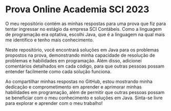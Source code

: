 # Prova Online Academia SCI 2023
O meu repositório contém as minhas respostas para uma prova que fiz para tentar ingressar no estágio da empresa SCI Contábeis. Como a linguagem de programação era optativa, escolhi Java, que é a linguagem na qual mais me identifico e tenho mais conhecimento.

Neste repositório, você encontrará soluções em Java para os problemas propostos na prova, demonstrando minha capacidade de resolução de problemas e habilidades em programação. Além disso, adicionei comentários detalhados em cada código, para que outras pessoas possam entender facilmente como cada solução funciona.

Ao compartilhar minhas respostas no GitHub, estou mostrando minha dedicação e comprometimento em aprender e aprimorar minhas habilidades em programação, além de permitir que outras pessoas possam se beneficiar com o meu conhecimento e soluções em Java. Sinta-se livre para explorar e aprender com o meu trabalho!
